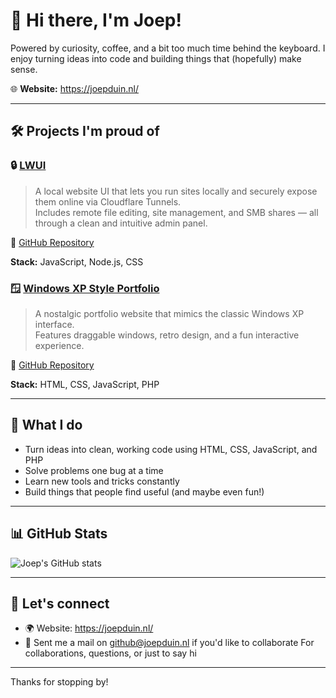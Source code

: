 # 👋 Hi there, I'm Joep!

Powered by curiosity, coffee, and a bit too much time behind the keyboard.
I enjoy turning ideas into code and building things that (hopefully) make sense.

🌐 **Website:** https://joepduin.nl/

---

## 🛠 Projects I'm proud of

### 🔒 [LWUI](https://lwui.joepduin.nl)
> A local website UI that lets you run sites locally and securely expose them online via Cloudflare Tunnels.  
Includes remote file editing, site management, and SMB shares — all through a clean and intuitive admin panel.

🔗 [GitHub Repository](https://github.com/joepduin/LWUI)

**Stack:** JavaScript, Node.js, CSS

### 🪟 [Windows XP Style Portfolio](https://portfolio.joepduin.nl)
> A nostalgic portfolio website that mimics the classic Windows XP interface.  
Features draggable windows, retro design, and a fun interactive experience.

🔗 [GitHub Repository](https://github.com/joepduin/portfolio)

**Stack:** HTML, CSS, JavaScript, PHP

---

## 💼 What I do

- Turn ideas into clean, working code using HTML, CSS, JavaScript, and PHP
- Solve problems one bug at a time
- Learn new tools and tricks constantly
- Build things that people find useful (and maybe even fun!)

---

## 📊 GitHub Stats

![Joep's GitHub stats](https://github-readme-stats.vercel.app/api?username=joepduin&show_icons=true&theme=gruvbox)

---

## 🤝 Let's connect

- 🌍 Website: https://joepduin.nl/
- 💬 Sent me a mail on [github@joepduin.nl](mailto:github@joepduin.nl) if you'd like to collaborate For collaborations, questions, or just to say hi

---

Thanks for stopping by!
